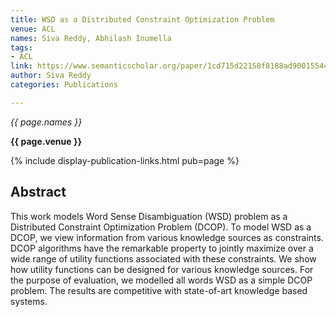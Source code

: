 ```yaml
---
title: WSD as a Distributed Constraint Optimization Problem
venue: ACL
names: Siva Reddy, Abhilash Inumella
tags:
- ACL
link: https://www.semanticscholar.org/paper/1cd715d22158f8188ad90015544ab0a979699cf5
author: Siva Reddy
categories: Publications

---
```


*{{ page.names }}*

**{{ page.venue }}**

{% include display-publication-links.html pub=page %}

## Abstract

This work models Word Sense Disambiguation (WSD) problem as a Distributed Constraint Optimization Problem (DCOP). To model WSD as a DCOP, we view information from various knowledge sources as constraints. DCOP algorithms have the remarkable property to jointly maximize over a wide range of utility functions associated with these constraints. We show how utility functions can be designed for various knowledge sources. For the purpose of evaluation, we modelled all words WSD as a simple DCOP problem. The results are competitive with state-of-art knowledge based systems.